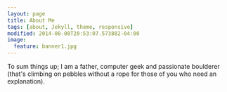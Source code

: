 ```yaml
---
layout: page
title: About Me
tags: [about, Jekyll, theme, responsive]
modified: 2014-08-08T20:53:07.573882-04:00
image:
  feature: banner1.jpg
---
```


To sum things up; I am a father, computer geek and passionate boulderer (that's climbing on pebbles without a rope for those of you who need an explanation).
